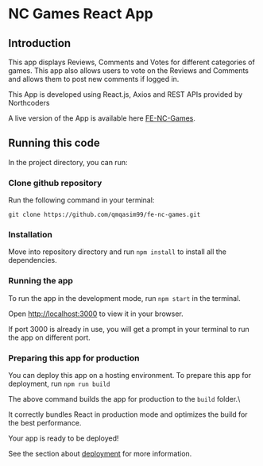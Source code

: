 # NC Games React App

## Introduction

This app displays Reviews, Comments and Votes for different categories of games.
This app also allows users to vote on the Reviews and Comments and allows them to post new comments if logged in.

This App is developed using React.js, Axios and REST APIs provided by Northcoders

A live version of the App is available here [FE-NC-Games](https://qm-fe-nc-games.netlify.app).

## Running this code

In the project directory, you can run:

### Clone github repository

Run the following command in your terminal:

`git clone https://github.com/qmqasim99/fe-nc-games.git`

### Installation

Move into repository directory and run `npm install` to install all the dependencies.

### Running the app

To run the app in the development mode, run `npm start` in the terminal.

Open [http://localhost:3000](http://localhost:3000) to view it in your browser.

If port 3000 is already in use, you will get a prompt in your terminal to run the app on different port.

### Preparing this app for production

You can deploy this app on a hosting environment. To prepare this app for deployment, run `npm run build`

The above command builds the app for production to the `build` folder.\

It correctly bundles React in production mode and optimizes the build for the best performance.

Your app is ready to be deployed!

See the section about [deployment](https://facebook.github.io/create-react-app/docs/deployment) for more information.
